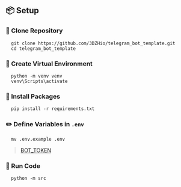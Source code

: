 ## 📦 Setup

### 🔗 Clone Repository

```shell
  git clone https://github.com/3DZHio/telegram_bot_template.git
  cd telegram_bot_template
  ```

### 📌 Create Virtual Environment

```shell
  python -m venv venv
  venv\Scripts\activate
  ```

### 📡 Install Packages

```shell
  pip install -r requirements.txt
  ```

### ✏️ Define Variables in `.env`

```shell
  mv .env.example .env
  ```

> [BOT_TOKEN](https://t.me/botfather)

### 🚀 Run Code

```shell
  python -m src
  ```
